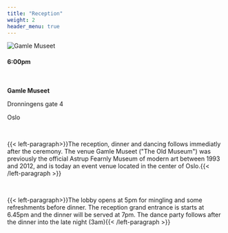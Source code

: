 ```yaml
---
title: "Reception"
weight: 2
header_menu: true
---
```


![Gamle Museet](/images/gamlemuseetUte.jpg)

#### 6:00pm

&nbsp; 

**Gamle Museet**

Dronningens gate 4

Oslo

&nbsp;

{{< left-paragraph>}}The reception, dinner and dancing follows immediatly after the ceremony. The venue Gamle Museet ("The Old Museum") was previously the official Astrup Fearnly Museum of modern art between 1993 and 2012, and is today an event venue located in the center of Oslo.{{< /left-paragraph >}}

&nbsp; 

{{< left-paragraph>}}The lobby opens at 5pm for mingling and some refreshments before dinner. The reception grand entrance is starts at 6.45pm and the dinner will be served at 7pm. The dance party follows after the dinner into the late night (3am){{< /left-paragraph >}}